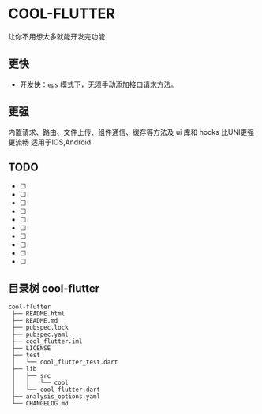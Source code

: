 # COOL-FLUTTER

让你不用想太多就能开发完功能
## 更快

-   开发快：`eps` 模式下，无须手动添加接口请求方法。

## 更强

内置请求、路由、文件上传、组件通信、缓存等方法及 ui 库和 hooks
比UNI更强更流畅 适用于IOS,Android


## TODO

- [ ] 
- [ ] 
- [ ] 
- [ ] 
- [ ] 
- [ ] 
- [ ] 
- [ ] 
- [ ] 
- [ ] 

## 目录树 cool-flutter
```
cool-flutter
 ├── README.html
 ├── README.md
 ├── pubspec.lock
 ├── pubspec.yaml
 ├── cool_flutter.iml
 ├── LICENSE
 ├── test
 │   └── cool_flutter_test.dart
 ├── lib
 │   ├── src
 │   │   └── cool
 │   └── cool_flutter.dart
 ├── analysis_options.yaml
 └── CHANGELOG.md
 ```